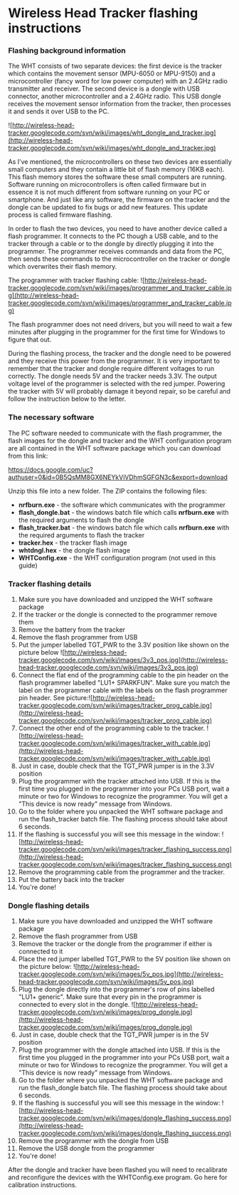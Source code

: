 # Wireless Head Tracker flashing instructions #

### Flashing background information ###

The WHT consists of two separate devices: the first device is the tracker which contains the movement sensor (MPU-6050 or MPU-9150) and a microcontroller (fancy word for low power computer) with an 2.4GHz radio transmitter and receiver. The second device is a dongle with USB connector, another microcontroller and a 2.4GHz radio. This USB dongle receives the movement sensor information from the tracker, then processes it and sends it over USB to the PC.

![http://wireless-head-tracker.googlecode.com/svn/wiki/images/wht_dongle_and_tracker.jpg](http://wireless-head-tracker.googlecode.com/svn/wiki/images/wht_dongle_and_tracker.jpg)

As I've mentioned, the microcontrollers on these two devices are essentially small computers and they contain a little bit of flash memory (16KB each). This flash memory stores the software these small computers are running. Software running on microcontrollers is often called firmware but in essence it is not much different from software running on your PC or smartphone. And just like any software, the firmware on the tracker and the dongle can be updated to fix bugs or add new features. This update process is called firmware flashing.

In order to flash the two devices, you need to have another device called a flash programmer. It connects to the PC though a USB cable, and to the tracker through a cable or to the dongle by directly plugging it into the programmer. The programmer receives commands and data from the PC, then sends these commands to the microcontroller on the tracker or dongle which overwrites their flash memory.

The programmer with tracker flashing cable: ![http://wireless-head-tracker.googlecode.com/svn/wiki/images/programmer_and_tracker_cable.jpg](http://wireless-head-tracker.googlecode.com/svn/wiki/images/programmer_and_tracker_cable.jpg)

The flash programmer does not need drivers, but you will need to wait a few minutes after plugging in the programmer for the first time for Windows to figure that out.

During the flashing process, the tracker and the dongle need to be powered and they receive this power from the programmer. It is very important to remember that the tracker and dongle require different voltages to run correctly. The dongle needs 5V and the tracker needs 3.3V. The output voltage level of the programmer is selected with the red jumper. Powering the tracker with 5V will probably damage it beyond repair, so be careful and follow the instruction below to the letter.

### The necessary software ###

The PC software needed to communicate with the flash programmer, the flash images for the dongle and tracker and the WHT configuration program are all contained in the WHT software package which you can download from this link:

https://docs.google.com/uc?authuser=0&id=0B5QsMM8GX6NEYkViVDhmSGFGN3c&export=download

Unzip this file into a new folder. The ZIP contains the following files:

  * **nrfburn.exe** - the software which communicates with the programmer
  * **flash\_dongle.bat** - the windows batch file which calls **nrfburn.exe** with the required arguments to flash the dongle
  * **flash\_tracker.bat** - the windows batch file which calls **nrfburn.exe** with the required arguments to flash the tracker
  * **tracker.hex** - the tracker flash image
  * **whtdngl.hex** - the dongle flash image
  * **WHTConfig.exe** - the WHT configuration program (not used in this guide)

### Tracker flashing details ###

  1. Make sure you have downloaded and unzipped the WHT software package
  1. If the tracker or the dongle is connected to the programmer remove them
  1. Remove the battery from the tracker
  1. Remove the flash programmer from USB
  1. Put the jumper labelled TGT\_PWR to the 3.3V position like shown on the picture below ![http://wireless-head-tracker.googlecode.com/svn/wiki/images/3v3_pos.jpg](http://wireless-head-tracker.googlecode.com/svn/wiki/images/3v3_pos.jpg)
  1. Connect the flat end of the programming cable to the pin header on the flash programmer labelled "LU1+ SPARKFUN". Make sure you match the label on the programmer cable with the labels on the flash programmer pin header. See picture:![http://wireless-head-tracker.googlecode.com/svn/wiki/images/tracker_prog_cable.jpg](http://wireless-head-tracker.googlecode.com/svn/wiki/images/tracker_prog_cable.jpg)
  1. Connect the other end of the programming cable to the tracker. ![http://wireless-head-tracker.googlecode.com/svn/wiki/images/tracker_with_cable.jpg](http://wireless-head-tracker.googlecode.com/svn/wiki/images/tracker_with_cable.jpg)
  1. Just in case, double check that the TGT\_PWR jumper is in the 3.3V position
  1. Plug the programmer with the tracker attached into USB. If this is the first time you plugged in the programmer into your PCs USB port, wait a minute or two for Windows to recognize the programmer. You will get a "This device is now ready" message from Windows.
  1. Go to the folder where you unpacked the WHT software package and run the flash\_tracker batch file. The flashing process should take about 6 seconds.
  1. If the flashing is successful you will see this message in the window: ![http://wireless-head-tracker.googlecode.com/svn/wiki/images/tracker_flashing_success.png](http://wireless-head-tracker.googlecode.com/svn/wiki/images/tracker_flashing_success.png)
  1. Remove the programming cable from the programmer and the tracker.
  1. Put the battery back into the tracker
  1. You're done!

### Dongle flashing details ###

  1. Make sure you have downloaded and unzipped the WHT software package
  1. Remove the flash programmer from USB
  1. Remove the tracker or the dongle from the programmer if either is connected to it
  1. Place the red jumper labelled TGT\_PWR to the 5V position like shown on the picture below: ![http://wireless-head-tracker.googlecode.com/svn/wiki/images/5v_pos.jpg](http://wireless-head-tracker.googlecode.com/svn/wiki/images/5v_pos.jpg)
  1. Plug the dongle directly into the programmer's row of pins labelled "LU1+ generic". Make sure that every pin in the programmer is connected to every slot in the dongle. ![http://wireless-head-tracker.googlecode.com/svn/wiki/images/prog_dongle.jpg](http://wireless-head-tracker.googlecode.com/svn/wiki/images/prog_dongle.jpg)
  1. Just in case, double check that the TGT\_PWR jumper is in the 5V position
  1. Plug the programmer with the dongle attached into USB. If this is the first time you plugged in the programmer into your PCs USB port, wait a minute or two for Windows to recognize the programmer. You will get a "This device is now ready" message from Windows.
  1. Go to the folder where you unpacked the WHT software package and run the flash\_dongle batch file. The flashing process should take about 6 seconds.
  1. If the flashing is successful you will see this message in the window: ![http://wireless-head-tracker.googlecode.com/svn/wiki/images/dongle_flashing_success.png](http://wireless-head-tracker.googlecode.com/svn/wiki/images/dongle_flashing_success.png)
  1. Remove the programmer with the dongle from USB
  1. Remove the USB dongle from the programmer
  1. You're done!

After the dongle and tracker have been flashed you will need to recalibrate and reconfigure the devices with the WHTConfig.exe program. Go here for calibration instructions.